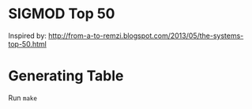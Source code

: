SIGMOD Top 50
=============

Inspired by: http://from-a-to-remzi.blogspot.com/2013/05/the-systems-top-50.html

Generating Table
================

Run `make`
